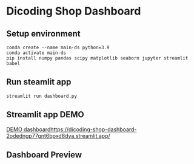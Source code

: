 # Dicoding Shop Dashboard

## Setup environment
```
conda create --name main-ds python=3.9
conda activate main-ds
pip install numpy pandas scipy matplotlib seaborn jupyter streamlit babel
```

## Run steamlit app
```
streamlit run dashboard.py
```

## Streamlit app DEMO
[DEMO dashboard](https://dicoding-shop-dashboard-2odedngp77gnt6bpxd8dya.streamlit.app/)https://dicoding-shop-dashboard-2odedngp77gnt6bpxd8dya.streamlit.app/

## Dashboard Preview
```
```

